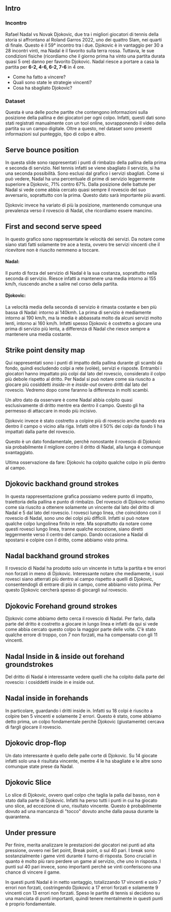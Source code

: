 ## Intro
### Incontro 
Rafael Nadal vs Novak Djokovic, due tra i migliori giocatori di tennis della storia si affrontano al Roland Garros 2022, uno dei quattro Slam, nei quarti di finale. 
Questo è il 59° incontro tra i due. Djokovic è in vantaggio per 30 a 28 incontri vinti, ma Nadal è il favorito sulla terra rossa. Tuttavia, le sue condizioni fisiche (ricordiamo che il giorno prima ha vinto una partita durata quasi 5 ore) danno per favorito Djokovic. 
Nadal riesce a portare a casa la partita per **6-2, 4-6, 6-2, 7-6** in 4 ore. 
- Come ha fatto a vincere? 
- Quali sono state le strategie vincenti? 
- Cosa ha sbagliato Djokovic? 
### Dataset
Questa è una delle poche partite che contengono informazioni sulla posizione della pallina e dei giocatori per ogni colpo. Infatti, questi dati sono stati registrati manualmente con un tool online, sovrapponendo il video della partita su un campo digitale. 
Oltre a questo, nel dataset sono presenti informazioni sul punteggio, tipo di colpo e altro. 

## Serve bounce position 

In questa slide sono rappresentati i punti di rimbalzo della pallina della prima e seconda di servizio. Nel tennis infatti se viene sbagliato il servizio, si ha una seconda possibilità.  Sono esclusi dal grafico i servizi sbagliati. 
Come si può vedere, Nadal ha una percentuale di prime di servizio leggermente superiore a Djokovic, 71% contro 67%. 
Dalla posizione delle battute per Nadal si vede come abbia cercato quasi sempre il rovescio del suo avversario, soprattutto con la prima. Questo dato sarà importante più avanti. 

Djokovic invece ha variato di più la posizione, mantenendo comunque una prevalenza verso il rovescio di Nadal, che ricordiamo essere mancino. 

## First and second serve speed

In questo grafico sono rappresentate le velocità dei servizi. Da notare come siano stati fatti solamente tre ace a testa, ovvero tre servizi vincenti che il ricevitore non è riuscito nemmeno a toccare. 
#### Nadal: 
Il punto di forza del servizio di Nadal è la sua costanza, soprattutto nella seconda di servizio. Riesce infatti a mantenere una media intorno ai 155 km/h, riuscendo anche a salire nel corso della partita. 
#### Djokovic: 
La velocità media della seconda di servizio è rimasta costante e ben più bassa di Nadal: intorno ai 140kmh. La prima di servizio è mediamente intorno ai 190 km/h, ma la media è abbassata molto da alcuni servizi molto lenti, intorno ai 160 km/h. Infatti spesso Djokovic è costretto a giocare una prima di servizio più lenta, a differenza di Nadal che riesce sempre a mantenere una media costante. 

## Strike point density map 
Qui rappresentati sono i punti di impatto della pallina durante gli scambi da fondo, quindi escludendo colpi a rete (volée), servizi  e risposte. 
Entrambi i giocatori hanno impattato più colpi dal lato del rovescio, considerato il colpo più debole rispetto al dritto. 
Per Nadal si può notare come sia riuscito a giocare più cosiddetti  *inside-in* e *inside-out* ovvero dritti dal lato del rovescio. Vedremo dopo come faranno la differenza in molti scambi. 

Un altro dato da osservare è come Nadal abbia colpito quasi esclusivamente di dritto mentre era dentro il campo. Questo gli ha permesso di attaccare in modo più incisivo. 

Djokovic invece è stato costretto a colpire più di rovescio anche quando era dentro il campo o vicino alla riga. 
Infatti oltre il 50% dei colpi da fondo li ha impattati dalla parte del rovescio. 

Questo è un dato fondamentale, perchè nonostante il rovescio di Djokovic sia probabilmente il migliore contro il dritto di Nadal, alla lunga è comunque svantaggiato. 

Ultima osservazione da fare: Djokovic ha colpito qualche colpo in più dentro al campo. 

## Djokovic backhand ground strokes 

In questa rappresentazione grafica possiamo vedere punto di impatto, traiettoria della pallina e punto di rimbalzo. 
Del rovescio di Djokovic notiamo come sia riuscito a ottenere solamente un vincente dal lato del dritto di Nadal e 5 dal lato del rovescio. 
I rovesci lungo linea, che coincidono con il rovescio di Nadal, sono uno dei colpi più difficili. Infatti si può notare qualche colpo lungolinea finito in rete. 
Ma soprattutto da notare come questi rovesci lungo linea, tranne qualche eccezione, siano diretti leggermente verso il centro del campo. Dando occasione a Nadal di spostarsi e colpire con il dritto, come abbiamo visto prima. 

## Nadal backhand ground strokes 

Il rovescio di Nadal ha prodotto solo un vincente in tutta la partita e tre errori non forzati in meno di Djokovic. 
Interessante notare che mediamente, i suoi rovesci siano atterrati più dentro al campo rispetto a quelli di Djokovic, consentendogli di entrare di più in campo, come abbiamo visto prima. Per questo Djokovic cercherà spesso di giocargli sul rovescio. 

## Djokovic Forehand ground strokes

Djokovic come abbiamo detto cerca il rovescio di Nadal. Per farlo, dalla parte del dritto è costretto a giocare in lungo linea e infatti da qui si vede come abbia cercato questo colpo la maggior parte delle volte. 
C'è stato qualche errore di troppo, con 7 non forzati, ma ha compensato con gli 11 vincenti. 

## Nadal Inside in & inside out forehand groundstrokes 

Del dritto di Nadal è interessante vedere quelli che ha colpito dalla parte del rovescio: i cosiddetti inside in e inside out. 

## Nadal inside in forehands 

In particolare, guardando i dritti inside in. Infatti su 18 colpi è riuscito a colpire ben 5 vincenti e solamente 2 errori. 
Questo è stato, come abbiamo detto prima, un colpo fondamentale perchè Djokovic (giustamente) cercava di fargli giocare il rovescio. 

## Djokovic drop-flop

Un dato interessante è quello delle palle corte di Djokovic. Su 14 giocate infatti solo una è risultata vincente, mentre 4 le ha sbagliate e le altre sono comunque state prese da Nadal. 

## Djokovic Slice

Lo slice di Djokovic, ovvero quel colpo che taglia la palla dal basso, non è stato dalla parte di Djokovic. 
Infatti ha perso tutti i punti in cui ha giocato uno slice, ad eccezione di uno, risultato vincente. Questo è probabilmente dovuto ad una mancanza di "tocco" dovuto anche dalla pausa durante la quarantena. 

## Under pressure

Per finire, merita analizzare le prestazioni dei giocatori nei punti ad alta pressione, ovvero nei Set point, Break point, o sul 40 pari. 
I break sono sostanzialmente i game vinti durante il turno di risposta. Sono cruciali in quanto è molto più raro perdere un game al servizio, che uno in risposta. 
I punti sul 40 pari invece, sono importanti perchè se vinti conferiscono una chance di vincere il game. 

In questi punti Nadal è in netto vantaggio, totalizzando 17 vincenti  e solo 7 errori non forzati, costringendo Djokovic a 17 errori forzati e solamente 9 vincenti con 13 errori non forzati. 
Speso le partite di tennis si decidono su una manciata di punti importanti, quindi tenere mentalmente in questi punti è proprio fondamentale. 